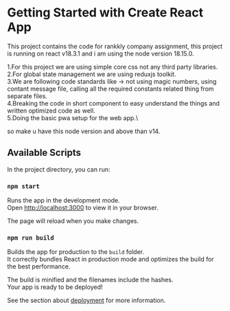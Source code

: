 # Getting Started with Create React App

This project contains the code for rankkly company assignment, this project is running on react v18.3.1 and i am using the node version 18.15.0.

1.For this project we are using simple core css not any third party libraries.\
2.For global state management we are using reduxjs toolkit.\
3.We are following code standards like -> not using magic numbers, using contant message file, calling all the required constants related thing from separate files.\
4.Breaking the code in short component to easy understand the things and written optimized code as well.\
5.Doing the basic pwa setup for the web app.\


so make u have this node version and above than v14.
## Available Scripts

In the project directory, you can run:

### `npm start`

Runs the app in the development mode.\
Open [http://localhost:3000](http://localhost:3000) to view it in your browser.

The page will reload when you make changes.

### `npm run build`

Builds the app for production to the `build` folder.\
It correctly bundles React in production mode and optimizes the build for the best performance.

The build is minified and the filenames include the hashes.\
Your app is ready to be deployed!

See the section about [deployment](https://facebook.github.io/create-react-app/docs/deployment) for more information.

